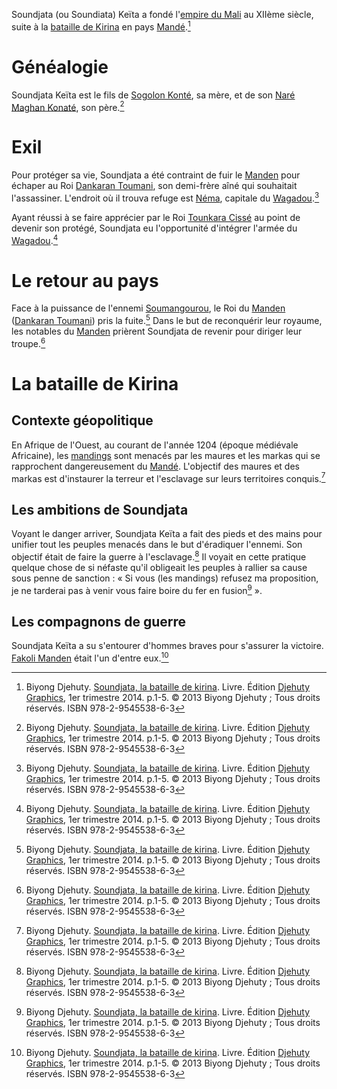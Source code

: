 <!-- TITLE: Soundjata Keïta -->
<!-- SUBTITLE: Présentation de Soundjata Keïta -->

Soundjata (ou Soundiata) Keïta a fondé l'[empire du Mali](/geographie/afrique/empire/mali) au XIIème siècle, suite à la [bataille de Kirina](/evenement/bataille-de-kirina) en pays [Mandé](/geographie/afrique/royaume/manden).[^1]

# Généalogie
Soundjata Keïta est le fils de [Sogolon Konté](/personnalite/femme/autre/sogolon-konte), sa mère, et de son [Naré Maghan Konaté](/personnalite/homme/autre/nare-maghan-konate), son père.[^1]

# Exil
Pour protéger sa vie, Soundjata a été contraint de fuir le [Manden](/geographie/afrique/royaume/manden) pour échaper au Roi [Dankaran Toumani](/personnalite/homme/souverain/roi/royaume-manden/dankaran-toumani), son demi-frère aîné qui souhaitait l'assassiner. L'endroit où il trouva refuge est [Néma](/geographie/ville/royaume-wagadou/nema), capitale du [Wagadou](/geographie/afrique/royaume/wagadou).[^1]

Ayant réussi à se faire apprécier par le Roi [Tounkara Cissé](/personnalite/homme/souverain/roi/royaume-wagadou/tounkara-cisse) au point de devenir son protégé, Soundjata eu l'opportunité d'intégrer l'armée du [Wagadou](/geographie/afrique/royaume/wagadou).[^1]

# Le retour au pays
Face à la puissance de l'ennemi [Soumangourou](/personnalite/homme/souverain/roi/royaume-sosso/soumangourou), le Roi du [Manden](/geographie/afrique/royaume/manden) ([Dankaran Toumani](/personnalite/homme/souverain/roi/royaume-manden/dankaran-toumani)) pris la fuite.[^1]
Dans le but de reconquérir leur royaume, les notables du [Manden](/geographie/afrique/royaume/manden) prièrent Soundjata de revenir pour diriger leur troupe.[^1]

# La bataille de Kirina
## Contexte géopolitique
En Afrique de l'Ouest, au courant de l'année 1204 (époque médiévale Africaine), les [mandings](/peuple/manding) sont menacés par les maures et les markas qui se rapprochent dangereusement du [Mandé](/geographie/afrique/royaume/manden). L'objectif des maures et des markas est d'instaurer la terreur et l'esclavage sur leurs territoires conquis.[^1]

## Les ambitions de Soundjata
Voyant le danger arriver, Soundjata Keïta a fait des pieds et des mains pour unifier tout les peuples menacés dans le but d'éradiquer l'ennemi. Son objectif était de faire la guerre à l'esclavage.[^1] Il voyait en cette pratique quelque chose de si néfaste qu'il obligeait les peuples à rallier sa cause sous penne de sanction : « Si vous (les mandings) refusez ma proposition, je ne tarderai pas à venir vous faire boire du fer en fusion[^1] ».

## Les compagnons de guerre
Soundjata Keïta a su s'entourer d'hommes braves pour s'assurer la victoire. [Fakoli Manden](/personnalite/homme/autre/royaume-manden/fakoli-manden) était l'un d'entre eux.[^1]


[^1]: Biyong Djehuty. [Soundjata, la bataille de kirina](/ouvrage/soundjata-la-bataille-de-kirina). Livre. Édition [Djehuty Graphics](/organisme/djehuty-graphics), 1er trimestre 2014. p.1-5. © 2013 Biyong Djehuty ; Tous droits réservés. ISBN 978-2-9545538-6-3
